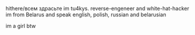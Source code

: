 hithere/всем здрасьте
im tu4kys. reverse-engeneer and white-hat-hacker
im from Belarus and speak english, polish, russian and belarusian

im a girl btw

